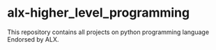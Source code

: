 # alx-higher_level_programming
This repository contains all projects on python programming language Endorsed by ALX.
